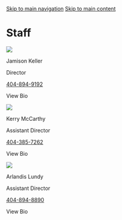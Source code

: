 [Skip to main navigation](https://greek.gatech.edu/staff#main-navigation) [Skip to main content](https://greek.gatech.edu/staff#main-content)

# Staff

![](https://greek.gatech.edu/sites/default/files/styles/staff_image_format/public/pictures/2022-01/jamison_headshot_0_0.jpeg?itok=UI2oZi7X)

Jamison Keller

Director

[404-894-9192](tel:404-894-9192)

View Bio

![](https://greek.gatech.edu/sites/default/files/styles/staff_image_format/public/pictures/2023-07/23-R10406-P38-006.jpeg?itok=ZlHBDXXw)

Kerry McCarthy

Assistant Director

[404-385-7262](tel:404-385-7262)

View Bio

![](https://greek.gatech.edu/sites/default/files/styles/staff_image_format/public/pictures/2023-09/png.png?itok=bs27JhpZ)

Arlandis Lundy

Assistant Director

[404-894-8890](tel:404-894-8890)

View Bio